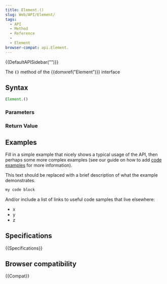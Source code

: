 ```yaml
---
title: Element.()
slug: Web/API/Element/
tags:
  - API
  - Method
  - Reference
  - 
  - Element
browser-compat: api.Element.
---
```

{{DefaultAPISidebar("")}}

The **`()`** method of the {{domxref("Element")}} interface 

## Syntax

```js
Element.()
```

### Parameters



### Return Value



## Examples

Fill in a simple example that nicely shows a typical usage of the API, then perhaps some more complex examples (see our guide on how to add [code examples](/en-US/docs/MDN/Contribute/Structures/Code_examples) for more information).

This text should be replaced with a brief description of what the example demonstrates.

```js
my code block
```

And/or include a list of links to useful code samples that live elsewhere:

*   x
*   y
*   z

## Specifications

{{Specifications}}

## Browser compatibility

{{Compat}}

